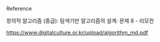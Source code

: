 Reference

창의적 알고리즘 (중급): 탐색기반 알고리즘의 설계: 문제 8 - 리모컨

https://www.digitalculture.or.kr/upload/algorithm_md.pdf
